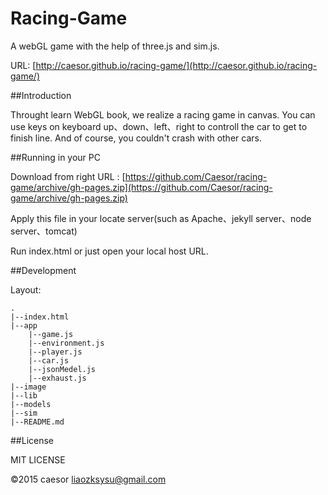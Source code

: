 Racing-Game
=============

A webGL game with the help of three.js and sim.js.

URL: [http://caesor.github.io/racing-game/](http://caesor.github.io/racing-game/)

##Introduction

Throught learn WebGL book, we realize a racing game in canvas. You can use keys on keyboard up、down、left、right to controll the car to get to finish line. And of course, you couldn't crash with other cars.

##Running in your PC

Download from right URL : [https://github.com/Caesor/racing-game/archive/gh-pages.zip](https://github.com/Caesor/racing-game/archive/gh-pages.zip)

Apply this file in your locate server(such as Apache、jekyll server、node server、tomcat)

Run index.html or just open your local host URL.

##Development

Layout:

	.
	|--index.html
	|--app
		|--game.js
		|--environment.js
		|--player.js
		|--car.js
		|--jsonMedel.js
		|--exhaust.js
	|--image
	|--lib
	|--models
	|--sim
	|--README.md

##License

MIT LICENSE

©2015 caesor <liaozksysu@gmail.com>

